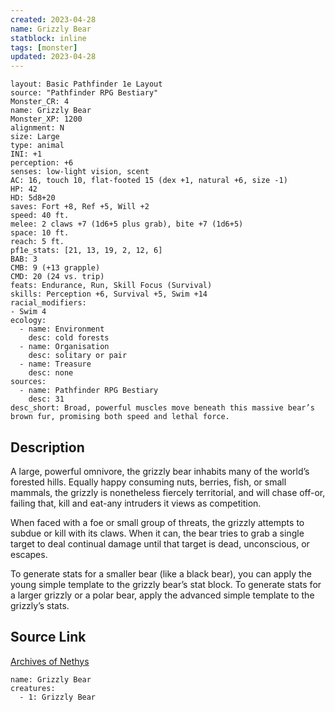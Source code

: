 ```yaml
---
created: 2023-04-28
name: Grizzly Bear
statblock: inline
tags: [monster]
updated: 2023-04-28
---
```

```statblock
layout: Basic Pathfinder 1e Layout
source: "Pathfinder RPG Bestiary"
Monster_CR: 4
name: Grizzly Bear
Monster_XP: 1200
alignment: N
size: Large
type: animal
INI: +1
perception: +6
senses: low-light vision, scent
AC: 16, touch 10, flat-footed 15 (dex +1, natural +6, size -1)
HP: 42
HD: 5d8+20
saves: Fort +8, Ref +5, Will +2
speed: 40 ft.
melee: 2 claws +7 (1d6+5 plus grab), bite +7 (1d6+5)
space: 10 ft.
reach: 5 ft.
pf1e_stats: [21, 13, 19, 2, 12, 6]
BAB: 3
CMB: 9 (+13 grapple)
CMD: 20 (24 vs. trip)
feats: Endurance, Run, Skill Focus (Survival)
skills: Perception +6, Survival +5, Swim +14
racial_modifiers:
- Swim 4
ecology:
  - name: Environment
    desc: cold forests
  - name: Organisation
    desc: solitary or pair
  - name: Treasure
    desc: none
sources:
  - name: Pathfinder RPG Bestiary
    desc: 31
desc_short: Broad, powerful muscles move beneath this massive bear’s brown fur, promising both speed and lethal force.
```
## Description
A large, powerful omnivore, the grizzly bear inhabits many of the world’s forested hills. Equally happy consuming nuts, berries, fish, or small mammals, the grizzly is nonetheless fiercely territorial, and will chase off-or, failing that, kill and eat-any intruders it views as competition.

When faced with a foe or small group of threats, the grizzly attempts to subdue or kill with its claws. When it can, the bear tries to grab a single target to deal continual damage until that target is dead, unconscious, or escapes.

To generate stats for a smaller bear (like a black bear), you can apply the young simple template to the grizzly bear’s stat block. To generate stats for a larger grizzly or a polar bear, apply the advanced simple template to the grizzly’s stats.
## Source Link
[Archives of Nethys](https://aonprd.com/MonsterDisplay.aspx?ItemName=Grizzly%20Bear)
```encounter-table
name: Grizzly Bear
creatures:
  - 1: Grizzly Bear
```
